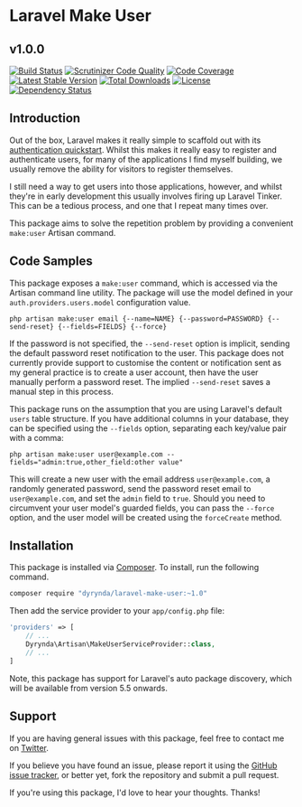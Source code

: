 # Laravel Make User
## v1.0.0

[![Build Status](https://travis-ci.org/michaeldyrynda/laravel-make-user.svg?branch=master)](https://travis-ci.org/michaeldyrynda/laravel-make-user)
[![Scrutinizer Code Quality](https://scrutinizer-ci.com/g/michaeldyrynda/laravel-make-user/badges/quality-score.png?b=master)](https://scrutinizer-ci.com/g/michaeldyrynda/laravel-make-user/?branch=master)
[![Code Coverage](https://scrutinizer-ci.com/g/michaeldyrynda/laravel-make-user/badges/coverage.png?b=master)](https://scrutinizer-ci.com/g/michaeldyrynda/laravel-make-user/?branch=master)
[![Latest Stable Version](https://poser.pugx.org/dyrynda/laravel-make-user/v/stable)](https://packagist.org/packages/dyrynda/laravel-make-user)
[![Total Downloads](https://poser.pugx.org/dyrynda/laravel-make-user/downloads)](https://packagist.org/packages/dyrynda/laravel-make-user)
[![License](https://poser.pugx.org/dyrynda/laravel-make-user/license)](https://packagist.org/packages/dyrynda/laravel-make-user)
[![Dependency Status](https://www.versioneye.com/php/dyrynda:laravel-make-user/dev-master/badge?style=flat-square)](https://www.versioneye.com/php/dyrynda:laravel-make-user/dev-master)

## Introduction

Out of the box, Laravel makes it really simple to scaffold out with its [authentication quickstart](https://laravel.com/docs/5.4/authentication#authentication-quickstart). Whilst this makes it really easy to register and authenticate users, for many of the applications I find myself building, we usually remove the ability for visitors to register themselves.

I still need a way to get users into those applications, however, and whilst they're in early development this usually involves firing up Laravel Tinker. This can be a tedious process, and one that I repeat many times over.

This package aims to solve the repetition problem by providing a convenient `make:user` Artisan command.

## Code Samples

This package exposes a `make:user` command, which is accessed via the Artisan command line utility. The package will use the model defined in your `auth.providers.users.model` configuration value.

```
php artisan make:user email {--name=NAME} {--password=PASSWORD} {--send-reset} {--fields=FIELDS} {--force}
```

If the password is not specified, the `--send-reset` option is implicit, sending the default password reset notification to the user. This package does not currently provide support to customise the content or notification sent as my general practice is to create a user account, then have the user manually perform a password reset. The implied `--send-reset` saves a manual step in this process.

This package runs on the assumption that you are using Laravel's default `users` table structure. If you have additional columns in your database, they can be specified using the `--fields` option, separating each key/value pair with a comma:

```
php artisan make:user user@example.com --fields="admin:true,other_field:other value"
```

This will create a new user with the email address `user@example.com`, a randomly generated password, send the password reset email to `user@example.com`, and set the `admin` field to `true`. Should you need to circumvent your user model's guarded fields, you can pass the `--force` option, and the user model will be created using the `forceCreate` method.

## Installation

This package is installed via [Composer](https://getcomposer.org/). To install, run the following command.

```bash
composer require "dyrynda/laravel-make-user:~1.0"
```

Then add the service provider to your `app/config.php` file:

```php
'providers' => [
    // ...
    Dyrynda\Artisan\MakeUserServiceProvider::class,
    // ...
]
```

Note, this package has support for Laravel's auto package discovery, which will be available from version 5.5 onwards.

## Support

If you are having general issues with this package, feel free to contact me on [Twitter](https://twitter.com/michaeldyrynda).

If you believe you have found an issue, please report it using the [GitHub issue tracker](https://github.com/michaeldyrynda/laravel-make-user/issues), or better yet, fork the repository and submit a pull request.

If you're using this package, I'd love to hear your thoughts. Thanks!
